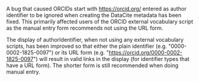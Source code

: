 A bug that caused ORCIDs start with https://orcid.org/ entered as author identifier to be ignored when creating the DataCite metadata has been fixed. This primarily affected users of the ORCID external vocabulary script as the manual entry form recommends not using the URL form.

The display of authorIdentifier, when not using any external vocabulary scripts, has been improved so that either the plain identifier (e.g. "0000-0002-1825-0097") or its URL form (e.g. "https://orcid.org/0000-0002-1825-0097") will result in valid links in the display (for identifier types that have a URL form). The shorter form is still recommended when doing manual entry.
